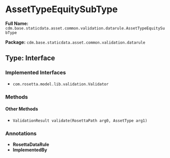 # AssetTypeEquitySubType

**Full Name:** `cdm.base.staticdata.asset.common.validation.datarule.AssetTypeEquitySubType`

**Package:** `cdm.base.staticdata.asset.common.validation.datarule`

## Type: Interface

### Implemented Interfaces

- `com.rosetta.model.lib.validation.Validator`

### Methods

#### Other Methods

- `ValidationResult validate(RosettaPath arg0, AssetType arg1)`

### Annotations

- **RosettaDataRule**
- **ImplementedBy**

